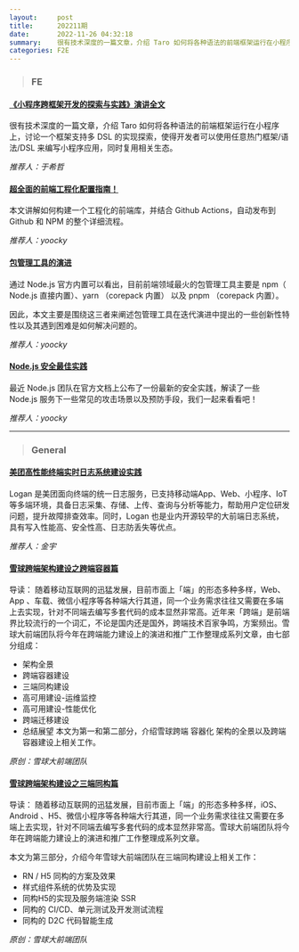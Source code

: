 ```yaml
---
layout:     post
title:      202211期
date:       2022-11-26 04:32:18
summary:    很有技术深度的一篇文章，介绍 Taro 如何将各种语法的前端框架运行在小程序上，讨论一个框架支持多 DSL 的实现探索，使得开发者可以使用任意热门框架/语法/DSL 来编写小程序应用，同时复用相关生态。
categories: F2E
---
```



> ### FE

#### [《小程序跨框架开发的探索与实践》演讲全文](https://mp.weixin.qq.com/s?__biz=MzU3NDkzMTI3MA==&mid=2247483770&idx=1&sn=ba2cdea5256e1c4e7bb513aa4c837834)

很有技术深度的一篇文章，介绍 Taro 如何将各种语法的前端框架运行在小程序上，讨论一个框架支持多 DSL 的实现探索，使得开发者可以使用任意热门框架/语法/DSL 来编写小程序应用，同时复用相关生态。

*推荐人：于希哲*

#### [超全面的前端工程化配置指南！](https://mp.weixin.qq.com/s/PmKsmT2rFtYqjy2XmPYhEQ)

本文讲解如何构建一个工程化的前端库，并结合 Github Actions，自动发布到 Github 和 NPM 的整个详细流程。

*推荐人：yoocky*


#### [包管理工具的演进](https://mp.weixin.qq.com/s/beP1bxgbTT1Z91KS3svDvw)

通过 Node.js 官方内置可以看出，目前前端领域最火的包管理工具主要是 npm（ Node.js 直接内置）、yarn （corepack 内置） 以及 pnpm （corepack 内置）。

因此，本文主要是围绕这三者来阐述包管理工具在迭代演进中提出的一些创新性特性以及其遇到困难是如何解决问题的。


*推荐人：yoocky*

#### [Node.js 安全最佳实践](https://mp.weixin.qq.com/s/2CBGgtja04NnOerpKfk0Ug)

最近 Node.js 团队在官方文档上公布了一份最新的安全实践，解读了一些 Node.js 服务下一些常见的攻击场景以及预防手段，我们一起来看看吧！


*推荐人：yoocky*


---

> ### General

#### [美团高性能终端实时日志系统建设实践](https://mp.weixin.qq.com/s/BAcB_LQ1Nr00Y7RxjRDK1g)

Logan 是美团面向终端的统一日志服务，已支持移动端App、Web、小程序、IoT 等多端环境，具备日志采集、存储、上传、查询与分析等能力，帮助用户定位研发问题，提升故障排查效率。同时，Logan 也是业内开源较早的大前端日志系统，具有写入性能高、安全性高、日志防丢失等优点。

*推荐人：金宇*


#### [雪球跨端架构建设之跨端容器篇](https://mp.weixin.qq.com/s/fyBHtKEFdTseC8zERPRLmA)

导读： 随着移动互联网的迅猛发展，目前市面上「端」的形态多种多样，Web、App 、车载、微信小程序等各种端大行其道，同一个业务需求往往又需要在多端上去实现，针对不同端去编写多套代码的成本显然非常高。近年来「跨端」是前端界比较流行的一个词汇，不论是国内还是国外，跨端技术百家争鸣，方案频出。雪球大前端团队将今年在跨端能力建设上的演进和推广工作整理成系列文章，由七部分组成：

* 架构全景
* 跨端容器建设
* 三端同构建设
* 高可用建设-运维监控
* 高可用建设-性能优化
* 跨端迁移建设
* 总结展望
本文为第一和第二部分，介绍雪球跨端 容器化 架构的全景以及跨端容器建设上相关工作。

*原创：雪球大前端团队*


#### [雪球跨端架构建设之三端同构篇](https://mp.weixin.qq.com/s/3DRsUeZs5Z6TrMVlPrLiuA)

导读： 随着移动互联网的迅猛发展，目前市面上「端」的形态多种多样，iOS、Android 、H5、微信小程序等各种端大行其道，同一个业务需求往往又需要在多端上去实现，针对不同端去编写多套代码的成本显然非常高。雪球大前端团队将今年在跨端能力建设上的演进和推广工作整理成系列文章。

本文为第三部分，介绍今年雪球大前端团队在三端同构建设上相关工作：

* RN / H5 同构的方案及效果
* 样式组件系统的优势及实现
* 同构H5的实现及服务端渲染 SSR
* 同构的 CI/CD、单元测试及开发测试流程
* 同构的 D2C 代码智能生成

*原创：雪球大前端团队*
